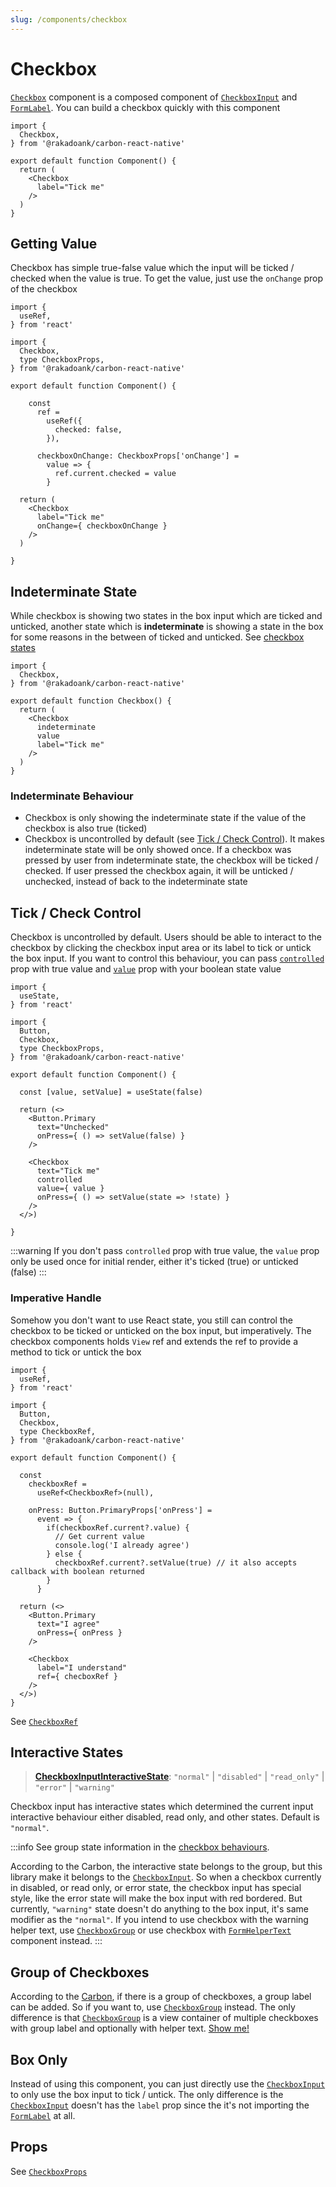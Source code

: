 ```yaml
---
slug: /components/checkbox
---
```


# Checkbox

[`Checkbox`](../../definitions/functions/Checkbox.md) component is a composed component of [`CheckboxInput`](./checkbox-input.md) and [`FormLabel`](../../definitions/functions/FormLabel.md). You can build a checkbox quickly with this component

```tsx
import {
  Checkbox,
} from '@rakadoank/carbon-react-native'

export default function Component() {
  return (
    <Checkbox
      label="Tick me"
    />
  )
}
```

## Getting Value

Checkbox has simple true-false value which the input will be ticked / checked when the value is true. To get the value, just use the `onChange` prop of the checkbox

```tsx
import {
  useRef,
} from 'react'

import {
  Checkbox,
  type CheckboxProps,
} from '@rakadoank/carbon-react-native'

export default function Component() {

    const
      ref =
        useRef({
          checked: false,
        }),

      checkboxOnChange: CheckboxProps['onChange'] =
        value => {
          ref.current.checked = value
        }

  return (
    <Checkbox
      label="Tick me"
      onChange={ checkboxOnChange }
    />
  )
    
}
```

## Indeterminate State

While checkbox is showing two states in the box input which are ticked and unticked, another state which is **indeterminate** is showing a state in the box for some reasons in the between of ticked and unticked. See [checkbox states](https://carbondesignsystem.com/components/checkbox/usage/#states)

```tsx
import {
  Checkbox,
} from '@rakadoank/carbon-react-native'

export default function Checkbox() {
  return (
    <Checkbox
      indeterminate
      value
      label="Tick me"
    />
  )
}
```

### Indeterminate Behaviour

- Checkbox is only showing the indeterminate state if the value of the checkbox is also true (ticked)
- Checkbox is uncontrolled by default (see [Tick / Check Control](#tick--check-control)). It makes indeterminate state will be only showed once. If a checkbox was pressed by user from indeterminate state, the checkbox will be ticked / checked. If user pressed the checkbox again, it will be unticked / unchecked, instead of back to the indeterminate state

## Tick / Check Control

Checkbox is uncontrolled by default. Users should be able to interact to the checkbox by clicking the checkbox input area or its label to tick or untick the box input. If you want to control this behaviour, you can pass [`controlled`](../../definitions/interfaces/CheckboxProps.md#controlled) prop with true value and [`value`](../../definitions/interfaces/CheckboxProps.md#value-1) prop with your boolean state value

```tsx
import {
  useState,
} from 'react'

import {
  Button,
  Checkbox,
  type CheckboxProps,
} from '@rakadoank/carbon-react-native'

export default function Component() {

  const [value, setValue] = useState(false)

  return (<>
    <Button.Primary
      text="Unchecked"
      onPress={ () => setValue(false) }
    />

    <Checkbox
      text="Tick me"
      controlled
      value={ value }
      onPress={ () => setValue(state => !state) }
    />
  </>)
  
}
```

:::warning
If you don't pass `controlled` prop with true value, the `value` prop only be used once for initial render, either it's ticked (true) or unticked (false)
:::

### Imperative Handle

Somehow you don't want to use React state, you still can control the checkbox to be ticked or unticked on the box input, but imperatively. The checkbox components holds `View` ref and extends the ref to provide a method to tick or untick the box

```tsx
import {
  useRef,
} from 'react'

import {
  Button,
  Checkbox,
  type CheckboxRef,
} from '@rakadoank/carbon-react-native'

export default function Component() {

  const
    checkboxRef =
      useRef<CheckboxRef>(null),

    onPress: Button.PrimaryProps['onPress'] =
      event => {
        if(checkboxRef.current?.value) {
          // Get current value
          console.log('I already agree')
        } else {
          checkboxRef.current?.setValue(true) // it also accepts callback with boolean returned
        }
      }

  return (<>
    <Button.Primary
      text="I agree"
      onPress={ onPress }
    />

    <Checkbox
      label="I understand"
      ref={ checboxRef }
    />
  </>)
}
```

See [`CheckboxRef`](../../definitions/interfaces/CheckboxRef.md)

## Interactive States

> [**CheckboxInputInteractiveState**](../../definitions/type-aliases/CheckboxInputInteractiveState.md): `"normal"` \| `"disabled"` \| `"read_only"` \| `"error"` \| `"warning"`

Checkbox input has interactive states which determined the current input interactive behaviour either disabled, read only, and other states. Default is `"normal"`.

:::info
See group state information in the [checkbox behaviours](https://carbondesignsystem.com/components/checkbox/usage/#states).

According to the Carbon, the interactive state belongs to the group, but this library make it belongs to the [`CheckboxInput`](./checkbox-input.md). So when a checkbox currently in disabled, or read only, or error state, the checkbox input has special style, like the error state will make the box input with red bordered. But currently, `"warning"` state doesn't do anything to the box input, it's same modifier as the `"normal"`. If you intend to use checkbox with the warning helper text, use [`CheckboxGroup`](./checkbox-group.md) or use checkbox with [`FormHelperText`](../../definitions/functions/FormHelperText.md) component instead.
:::

## Group of Checkboxes

According to the [Carbon](https://carbondesignsystem.com/components/checkbox/usage/#anatomy), if there is a group of checkboxes, a group label can be added. So if you want to, use [`CheckboxGroup`](./checkbox-group.md) instead. The only difference is that [`CheckboxGroup`](./checkbox-group.md) is a view container of multiple checkboxes with group label and optionally with helper text. [Show me!](./checkbox-group.md)

## Box Only

Instead of using this component, you can just directly use the [`CheckboxInput`](./checkbox-input.md) to only use the box input to tick / untick. The only difference is the [`CheckboxInput`](./checkbox-input.md) doesn't has the `label` prop since the it's not importing the [`FormLabel`](../../definitions/functions/FormLabel.md) at all.

## Props

See [`CheckboxProps`](../../definitions/interfaces/CheckboxProps.md)
